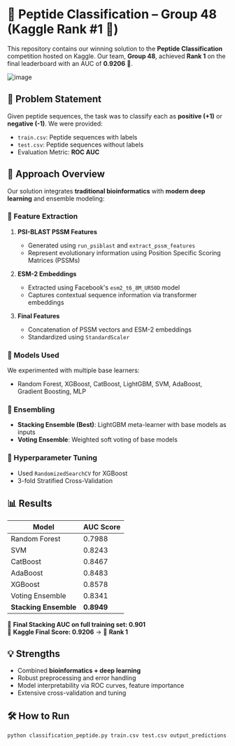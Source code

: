 # 🧬 Peptide Classification – Group 48 (Kaggle Rank #1 🥇)

This repository contains our winning solution to the **Peptide Classification** competition hosted on Kaggle. Our team, **Group 48**, achieved **Rank 1** on the final leaderboard with an AUC of **0.9206** 🎉.

 ![image](https://github.com/user-attachments/assets/6fadc633-f8ec-4df2-a2b5-8b86d79a5a5b)

## 📝 Problem Statement

Given peptide sequences, the task was to classify each as **positive (+1)** or **negative (-1)**. We were provided:

- `train.csv`: Peptide sequences with labels
- `test.csv`: Peptide sequences without labels
- Evaluation Metric: **ROC AUC**

## 🧠 Approach Overview

Our solution integrates **traditional bioinformatics** with **modern deep learning** and ensemble modeling:

### 🔬 Feature Extraction

1. **PSI-BLAST PSSM Features**  
   - Generated using `run_psiblast` and `extract_pssm_features`  
   - Represent evolutionary information using Position Specific Scoring Matrices (PSSMs)

2. **ESM-2 Embeddings**  
   - Extracted using Facebook's `esm2_t6_8M_UR50D` model  
   - Captures contextual sequence information via transformer embeddings

3. **Final Features**  
   - Concatenation of PSSM vectors and ESM-2 embeddings  
   - Standardized using `StandardScaler`

### 🤖 Models Used

We experimented with multiple base learners:

- Random Forest, XGBoost, CatBoost, LightGBM, SVM, AdaBoost, Gradient Boosting, MLP

### 🧬 Ensembling

- **Stacking Ensemble (Best)**: LightGBM meta-learner with base models as inputs  
- **Voting Ensemble**: Weighted soft voting of base models

### 🔧 Hyperparameter Tuning

- Used `RandomizedSearchCV` for XGBoost  
- 3-fold Stratified Cross-Validation

## 📊 Results

| Model             | AUC Score |
|------------------|-----------|
| Random Forest     | 0.7988    |
| SVM               | 0.8243    |
| CatBoost          | 0.8467    |
| AdaBoost          | 0.8483    |
| XGBoost           | 0.8578    |
| Voting Ensemble   | 0.8341    |
| **Stacking Ensemble** | **0.8949** |

📌 **Final Stacking AUC on full training set: 0.901**  
📌 **Kaggle Final Score: 0.9206** → 🥇 **Rank 1**

## 💡 Strengths

- Combined **bioinformatics + deep learning**
- Robust preprocessing and error handling
- Model interpretability via ROC curves, feature importance
- Extensive cross-validation and tuning


## 🛠️ How to Run

```bash
python classification_peptide.py train.csv test.csv output_predictions.csv
